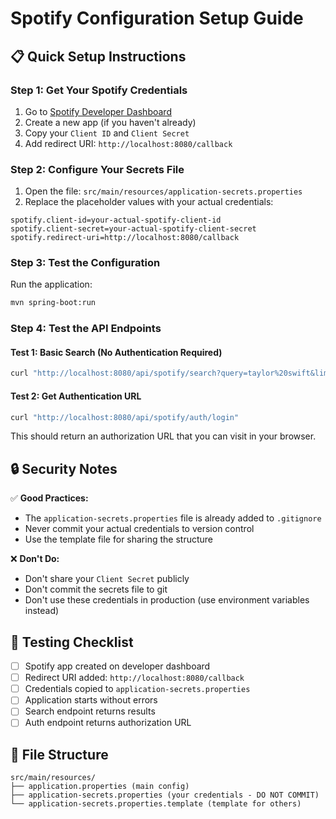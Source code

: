 # Spotify Configuration Setup Guide

## 📋 Quick Setup Instructions

### Step 1: Get Your Spotify Credentials
1. Go to [Spotify Developer Dashboard](https://developer.spotify.com/dashboard/)
2. Create a new app (if you haven't already)
3. Copy your `Client ID` and `Client Secret`
4. Add redirect URI: `http://localhost:8080/callback`

### Step 2: Configure Your Secrets File
1. Open the file: `src/main/resources/application-secrets.properties`
2. Replace the placeholder values with your actual credentials:

```properties
spotify.client-id=your-actual-spotify-client-id
spotify.client-secret=your-actual-spotify-client-secret  
spotify.redirect-uri=http://localhost:8080/callback
```

### Step 3: Test the Configuration
Run the application:
```bash
mvn spring-boot:run
```

### Step 4: Test the API Endpoints

#### Test 1: Basic Search (No Authentication Required)
```bash
curl "http://localhost:8080/api/spotify/search?query=taylor%20swift&limit=5"
```

#### Test 2: Get Authentication URL
```bash
curl "http://localhost:8080/api/spotify/auth/login"
```

This should return an authorization URL that you can visit in your browser.

## 🔒 Security Notes

✅ **Good Practices:**
- The `application-secrets.properties` file is already added to `.gitignore`
- Never commit your actual credentials to version control
- Use the template file for sharing the structure

❌ **Don't Do:**
- Don't share your `Client Secret` publicly
- Don't commit the secrets file to git
- Don't use these credentials in production (use environment variables instead)

## 🧪 Testing Checklist

- [ ] Spotify app created on developer dashboard
- [ ] Redirect URI added: `http://localhost:8080/callback`
- [ ] Credentials copied to `application-secrets.properties`
- [ ] Application starts without errors
- [ ] Search endpoint returns results
- [ ] Auth endpoint returns authorization URL

## 📁 File Structure
```
src/main/resources/
├── application.properties (main config)
├── application-secrets.properties (your credentials - DO NOT COMMIT)
└── application-secrets.properties.template (template for others)
```